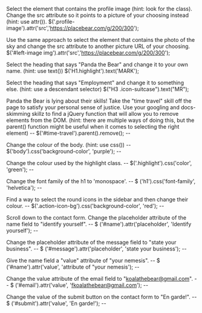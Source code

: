 Select the element that contains the profile image (hint: look for the class). Change the src attribute so it points to a picture of your choosing instead (hint: use attr()).
$('.profile-image').attr('src','https://placebear.com/g/200/300');

Use the same approach to select the element that contains the photo of the sky and change the src attribute to another picture URL of your choosing.
$('#left-image img').attr('src','https://placebear.com/g/200/300');


Select the heading that says "Panda the Bear" and change it to your own name. (hint: use text())
$('H1.highlight').text('MARK');

Select the heading that says "Employment" and change it to something else. (hint: use a descendant selector)
$("H3 .icon-suitcase").text("MR");

Panda the Bear is lying about their skills! Take the "time travel" skill off the page to satisfy your personal sense of justice. Use your googling and docs-skimming skillz to find a jQuery function that will allow you to remove elements from the DOM. (hint: there are multiple ways of doing this, but the parent() function might be useful when it comes to selecting the right element)
-- $('#time-travel').parent().remove(); --

Change the colour of the body. (hint: use css())
-- $('body').css('background-color', 'purple'); --

Change the colour used by the highlight class.
-- $('.highlight').css('color', 'green'); --

Change the font family of the h1 to 'monospace'.
-- $ ('h1').css('font-family', 'helvetica'); --

Find a way to select the round icons in the sidebar and then change their colour.
-- $('.action-icon-bg').css('background-color', 'red'); --

Scroll down to the contact form. Change the placeholder attribute of the name field to "identify yourself".
-- $ ('#name').attr('placeholder', 'Identify yourself'); --

Change the placeholder attribute of the message field to "state your business".
-- $ ('#message').attr('placeholder', 'state your business'); --

Give the name field a "value" attribute of "your nemesis".
-- $ ('#name').attr('value', 'attribute of "your nemesis'); --

Change the value attribute of the email field to "koalathebear@gmail.com".
-- $ ('#email').attr('value', 'fkoalathebear@gmail.com'); --

Change the value of the submit button on the contact form to "En garde!".
-- $ ('#submit').attr('value', 'En garde!'); --


